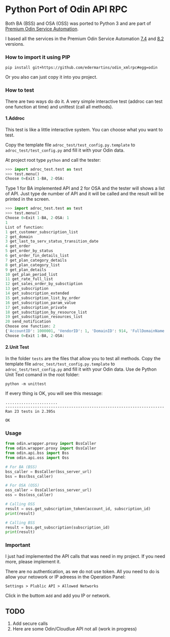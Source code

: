# Python Port of Odin API RPC

Both BA (BSS) and OSA (OSS) was ported to Python 3 and are part of [Premium Odin Service Automation](https://be.ingrammicro.eu/en/impartner/cloud/odin-service-platform-automation "Premium Odin Service Automation").

I based all the services in the Premium Odin Service Automation [7.4](https://docs.cloudblue.com/oa/7.4/premium/content/home.htm "7.4") and [8.2](https://docs.cloudblue.com/oa/8.2/premium/content/home.htm "8.2") versions.

### How to import it using PIP

`pip install git+https://github.com/edermartins/odin_xmlrpc#egg=odin`

Or you also can just copy it into you project.

### How to test
There are two ways do do it. A very simple interactive test (addroc can test one function at time) and unittest (call all methods).


#### 1.Addroc

This test is like a little interactive system. You can choose what you want to test.

Copy the template file `adroc_test/test_config.py.template` to `adroc_test/test_config.py` and fill it with your Odin data.

At project root type `python` and call the tester:

```python
>>> import adroc_test.test as test
>>> test.menu()
Choose 0=Exit 1-BA, 2-OSA:
```
Type 1 for BA implemented API and 2 for OSA and the tester will shows a list of API.
Just type de number of API and it will be called and the result will be printed in the screen.

```python
>>> import adroc_test.test as test
>>> test.menu()
Choose 0=Exit 1-BA, 2-OSA: 1
1
List of function:
1 get_customer_subscription_list
2 get_domain
3 get_last_to_serv_status_transition_date
4 get_order
5 get_order_by_status
6 get_order_fin_details_list
7 get_plan_category_details
8 get_plan_category_list
9 get_plan_details
10 get_plan_period_list
11 get_rate_full_list
12 get_sales_order_by_subsctiption
13 get_subscription
14 get_subscription_extended
15 get_subscription_list_by_order
16 get_subscription_param_value
17 get_subscription_private
18 get_subsctiption_by_resource_list
19 get_subsctiption_resources_list
20 send_notification
Choose one function: 2
{'AccountID': 1000001, 'VendorID': 1, 'DomainID': 914, 'FullDomainName': 'huawei.net', 'DomainZoneID': 'net', 'Status': 'Canceled', 'External DNS': 'external DNS', 'RegistrationPeriod': 1, 'startDate': datetime.datetime(2019, 4, 10, 16, 25, 9), 'ExpirationDate': datetime.datetime(2019, 5, 10, 0, 0), 'PrimaryNameServer': 'lindns01.lab.com.br', 'SecondaryNameServer': 'lindns02.lab.com.br', 'ThirdNameServer': '', 'FourthNameSever': '', 'CompanyName': 'UAT', 'FName': 'Emerson', 'MName': '', 'LName': 'Silva', 'Email': '2019@gmail.com', 'getPhone': '+55(11)12345678', 'getFax': ''}
Choose 0=Exit 1-BA, 2-OSA:
```

#### 2.Unit Test

In the folder `tests` are the files that allow you to test all methods.
Copy the template file `adroc_test/test_config.py.template` to `adroc_test/test_config.py` and fill it with your Odin data.
Use de Python Unit Text comand in the root folder:
```
python -m unittest
```

If every thing is OK, you will see this message:
```
.......................
----------------------------------------------------------------------
Ran 23 tests in 2.395s

OK
```

### Usage

```python
from odin.wrapper.proxy import BssCaller
from odin.wrapper.proxy import OssCaller
from odin.api.bss import Bss 
from odin.api.oss import Oss 

# For BA (BSS)
bss_caller = BssCaller(bss_server_url)
bss = Bss(bss_caller)

# For OSA (OSS)
oss_caller = OssCaller(oss_server_url)
oss = Oss(oss_caller)

# Calling OSS
result = oss.get_subscription_token(account_id, subscription_id)
print(result)

# Calling BSS
result = bss.get_subscription(subscription_id)
print(result)
```

### Important
I just had implemented the API calls that was need in my project. If you need more, please implement it.

There are no authentication, as we do not use token. All you need to do is allow your netowork or IP adreess in the Operation Panel:

`Settings > Plublic API > Allowed Networks`

Click in the buttom `Add` and add you IP or network.

## TODO
1. Add secure calls
2. Here are some Odin/Cloudlue API not all (work in progress)

